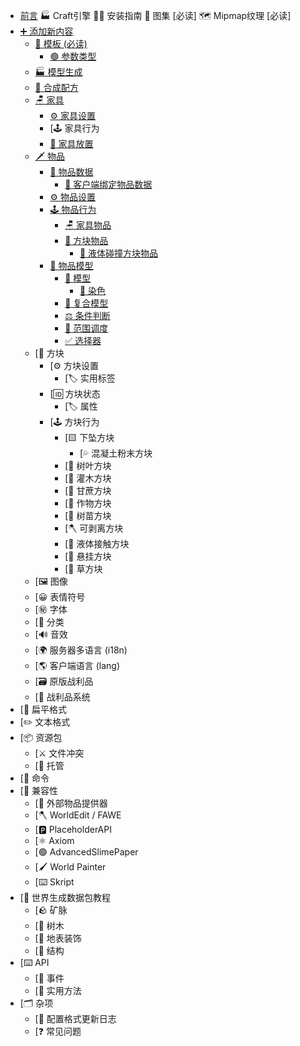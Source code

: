<!-- _sidebar.md -->

* [前言](README.md)
🏭️ Craft引擎
🧑‍🔧 安装指南
📍 图集 [必读]
🗺️ Mipmap纹理 [必读]
* [➕️ 添加新内容](add_new_content/add_new_content.md)
    * [📄 模板 (必读)](add_new_content/templates.md)
        * [🟢 参数类型](add_new_content/hight_templates.md)
    * [🏭️ 模型生成](add_new_content/model.md)
    * [📖 合成配方](add_new_content/recipe.md)
    * [🪑 家具](furniture/fumiture.md)
        * [⚙️ 家具设置](furniture/fumiture_setting.md)
        * [🕹️ 家具行为
        * [📍 家具放置](furniture/furniture_placement.md)
    * [🗡️ 物品](item/item.md)
        * [🔢 物品数据](item/itemdata.md)
            * [🔢 客户端绑定物品数据](item/boundata.md)
        * [⚙️ 物品设置](item/itemsetting.md)
        * [🕹️ 物品行为](item/behaviors.md)
            * [🪑 家具物品](item/furniture.md)
            * [🧱 方块物品](item/block.md)
                * [🌊 液体碰撞方块物品](item/water.md)
        * [🟰 物品模型](item/model.md)
            * [📐 模型](item/model_model.md)
                * [🎨 染色](item/tint.md)
            * [🧩 复合模型](item/composite.md)
            * [⚖️ 条件判断](item/condition.md)
            * [📡 范围调度](item/range_Dispatch.md)
            * [✅ 选择器](item/select.md)
    * [🧱 方块
        * [⚙️ 方块设置
            * [🏷️ 实用标签
        * [🆔 方块状态
            * [🏷️ 属性
        * [🕹️ 方块行为
            * [🟨 下坠方块
                * [💦 混凝土粉末方块
            * [🍁 树叶方块
            * [🪻 灌木方块
            * [🎍 甘蔗方块
            * [🌽 作物方块
            * [🌴 树苗方块
            * [🪓 可剥离方块
            * [🌊 液体接触方块
            * [🚟 悬挂方块
            * [🌿 草方块
    * [🖼️ 图像
    * [😀 表情符号
    * [㊙️ 字体
    * [📂 分类
    * [🔊 音效
    * [🌍 服务器多语言 (i18n)
    * [🌎️ 客户端语言 (lang)
    * [🗃️ 原版战利品
    * [💎 战利品系统
* [📜 扁平格式
* [✏️ 文本格式
* [📦️ 资源包
    * [⚔️ 文件冲突
    * [🛜 托管
* [🐚 命令
* [🔌 兼容性
    * [🐌 外部物品提供器
    * [🪓 WorldEdit / FAWE
    * [🅿️ PlaceholderAPI
    * [⚛️ Axiom
    * [🟢 AdvancedSlimePaper
    * [🖌️ World Painter
    * [⌨️ Skript
* [📔 世界生成数据包教程
    * [🪨 矿脉
    * [🌳 树木
    * [🌺 地表装饰
    * [🏰 结构
* [⌨️ API
    * [🎈 事件
    * [🔭 实用方法
* [🗂️ 杂项
    * [📓 配置格式更新日志
    * [❓️ 常见问题